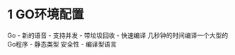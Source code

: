 # 1 GO环境配置

Go
    - 新的语音
    - 支持并发
    - 带垃圾回收
    - 快速编译  几秒钟的时间编译一个大型的Go程序
    - 静态类型  安全性
    - 编译型语言

